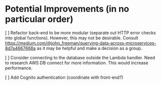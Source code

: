 # Potential Improvements (in no particular order)

[ ] Refactor back-end to be more modular (separate out HTTP error checks into global functions). However, this may not be desirable. Consult https://medium.com/@john_freeman/querying-data-across-microservices-8d7a4667668a as it may be helpful and make a decision as a group.

[ ] Consider connecting to the database outside the Lambda handler. Need to research AWS DB connect for more information. This would increase performance.

[ ] Add Cognito authentication (coordinate with front-end?)
